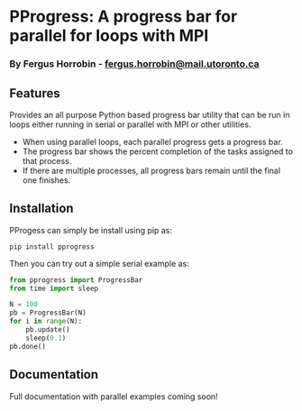 # PProgress: A progress bar for parallel for loops with MPI
### By Fergus Horrobin - fergus.horrobin@mail.utoronto.ca

## Features

Provides an all purpose Python based progress bar utility that can be run in
loops either running in serial or parallel with MPI or other utilities.
 - When using parallel loops, each parallel progress gets a progress bar.
 - The progress bar shows the percent completion of the tasks assigned to that
   process.
 - If there are multiple processes, all progress bars remain until the final one
   finishes.

## Installation

PProgess can simply be install using pip as:

    pip install pprogress

Then you can try out a simple serial example as:

```python
from pprogress import ProgressBar
from time import sleep

N = 100
pb = ProgressBar(N)
for i in range(N):
    pb.update()
    sleep(0.1)
pb.done()
```

## Documentation

Full documentation with parallel examples coming soon!

